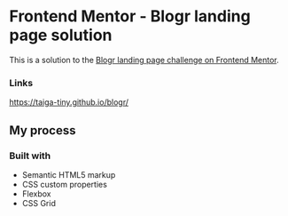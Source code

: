 # Frontend Mentor - Blogr landing page solution

This is a solution to the [Blogr landing page challenge on Frontend Mentor](https://www.frontendmentor.io/challenges/blogr-landing-page-EX2RLAApP). 

### Links

https://taiga-tiny.github.io/blogr/

## My process

### Built with

- Semantic HTML5 markup
- CSS custom properties
- Flexbox
- CSS Grid


